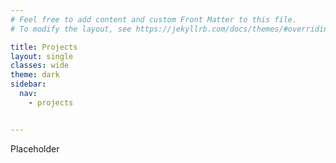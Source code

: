 ```yaml
---
# Feel free to add content and custom Front Matter to this file.
# To modify the layout, see https://jekyllrb.com/docs/themes/#overriding-theme-defaults

title: Projects
layout: single
classes: wide
theme: dark
sidebar:
  nav:
    - projects


---
```

Placeholder
